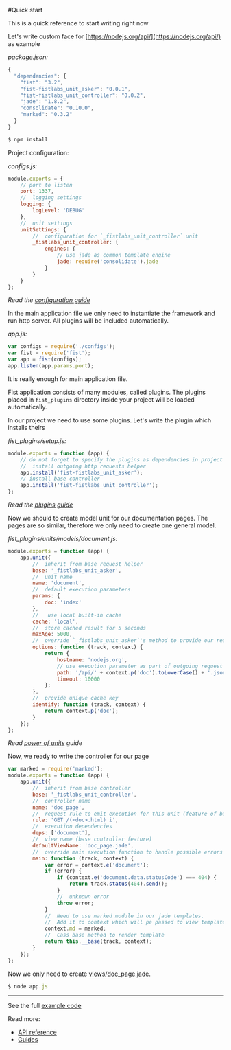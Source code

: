 #Quick start

This is a quick reference to start writing right now

Let's write custom face for [https://nodejs.org/api/](https://nodejs.org/api/) as example

_package.json:_

```js
{
  "dependencies": {
    "fist": "3.2",
    "fist-fistlabs_unit_asker": "0.0.1",
    "fist-fistlabs_unit_controller": "0.0.2",
    "jade": "1.8.2",
    "consolidate": "0.10.0",
    "marked": "0.3.2"
  }
}
```

```js
$ npm install
```

Project configuration:

_configs.js:_

```js
module.exports = {
    // port to listen
    port: 1337,
    //  logging settings
    logging: {
        logLevel: 'DEBUG'
    },
    //  unit settings
    unitSettings: {
        //  configuration for `_fistlabs_unit_controller` unit
        _fistlabs_unit_controller: {
            engines: {
                // use jade as common template engine
                jade: require('consolidate').jade
            }
        }
    }
};
```

_Read the [configuration guide](/docs/guides/configuring.md)_

In the main application file we only need to instantiate the framework and run http server. All plugins will be included automatically.

_app.js:_

```js
var configs = require('./configs');
var fist = require('fist');
var app = fist(configs);
app.listen(app.params.port);
```

It is really enough for main application file.

Fist application consists of many modules, called plugins. The plugins placed in ```fist_plugins``` directory inside your project will be loaded automatically.

In our project we need to use some plugins. Let's write the plugin which installs theirs

_fist_plugins/setup.js:_

```js
module.exports = function (app) {
    // do not forget to specify the plugins as dependencies in project package.json
    //  install outgoing http requests helper
    app.install('fist-fistlabs_unit_asker');
    // install base controller
    app.install('fist-fistlabs_unit_controller');
};
```

_Read the [plugins guide](/docs/guides/using-plugins.md)_

Now we should to create model unit for our documentation pages. The pages are so similar, therefore we only need to create one general model.

_fist_plugins/units/models/document.js:_

```js
module.exports = function (app) {
    app.unit({
        //  inherit from base request helper
        base: '_fistlabs_unit_asker',
        //  unit name
        name: 'document',
        //  default execution parameters
        params: {
            doc: 'index'
        },
        //   use local built-in cache
        cache: 'local',
        //  store cached result for 5 seconds
        maxAge: 5000,
        //  override `_fistlabs_unit_asker`'s method to provide our request options
        options: function (track, context) {
            return {
                hostname: 'nodejs.org',
                // use execution parameter as part of outgoing request part
                path: '/api/' + context.p('doc').toLowerCase() + '.json',
                timeout: 10000
            };
        },
        //  provide unique cache key
        identify: function (track, context) {
            return context.p('doc');
        }
    });
};
```

_Read [power of units](/docs/guides/power-of-units.md) guide_

Now, we ready to write the controller for our page

```js
var marked = require('marked');
module.exports = function (app) {
    app.unit({
        //  inherit from base controller
        base: '_fistlabs_unit_controller',
        //  controller name
        name: 'doc_page',
        //  request rule to emit execution for this unit (feature of base controller)
        rule: 'GET /(<doc>.html) i',
        //  execution dependencies
        deps: ['document'],
        //  view name (base controller feature)
        defaultViewName: 'doc_page.jade',
        //  override main execution function to handle possible errors
        main: function (track, context) {
            var error = context.e('document');
            if (error) {
                if (context.e('document.data.statusCode') === 404) {
                    return track.status(404).send();
                }
                //  unknown error
                throw error;
            }
            //  Need to use marked module in our jade templates.
            //  Add it to context which will pe passed to view template
            context.md = marked;
            //  Cass base method to render template
            return this.__base(track, context);
        }
    });
};
```

Now we only need to create [views/doc_page.jade](/examples/njsdoc/views/doc_page.jade).

```js
$ node app.js
```

--------
See the full [example code](/examples/njsdoc)

Read more:
* [API reference](/docs/reference/index.md)
* [Guides](/docs/guides/index.md)

